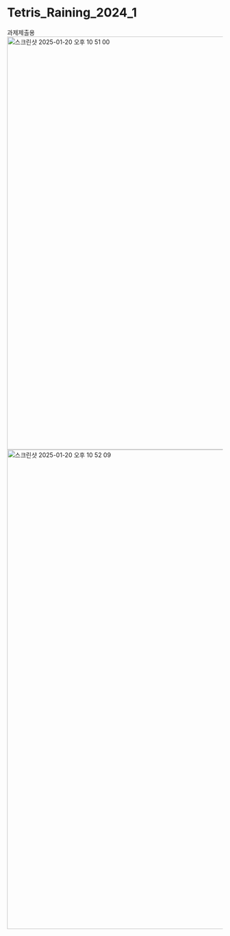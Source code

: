 # Tetris_Raining_2024_1
과제제출용 
<img width="963" alt="스크린샷 2025-01-20 오후 10 51 00" src="https://github.com/user-attachments/assets/2bcd60d6-5e11-4ea2-947f-1d7f6164e60c" />
<img width="1118" alt="스크린샷 2025-01-20 오후 10 52 09" src="https://github.com/user-attachments/assets/a6c15f43-4291-4f41-b18b-f92d3e09ae25" />

